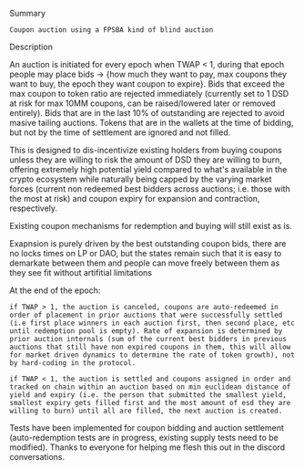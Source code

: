 Summary

    Coupon auction using a FPSBA kind of blind auction

Description

An auction is initiated for every epoch when TWAP < 1, during that epoch people may place bids -> {how much they want to pay, max coupons they want to buy, the epoch they want coupon to expire}. Bids that exceed the max coupon to token ratio are rejected immediately (currently set to 1 DSD at risk for max 10MM coupons, can be raised/lowered later or removed entirely). Bids that are in the last 10% of outstanding are rejected to avoid masive tailing auctions. Tokens that are in the wallets at the time of bidding, but not by the time of settlement are ignored and not filled.

This is designed to dis-incentivize existing holders from buying coupons unless they are willing to risk the amount of DSD they are willing to burn, offering extremely high potential yield compared to what's available in the crypto ecosystem while naturally being capped by the varying market forces (current non redeemed best bidders across auctions; i.e. those with the most at risk) and coupon expiry for expansion and contraction, respectively.

Existing coupon mechanisms for redemption and buying will still exist as is.

Exapnsion is purely driven by the best outstanding coupon bids, there are no locks times on LP or DAO, but the states remain such that it is easy to demarkate between them and people can move freely between them as they see fit without artifitial limitations

At the end of the epoch:

    if TWAP > 1, the auction is canceled, coupons are auto-redeemed in order of placement in prior auctions that were successfully settled (i.e first place winners in each auction first, then second place, etc until redemption pool is empty). Rate of expansion is determined by prior auction internals (sum of the current best bidders in previous auctions that still have non expired coupons in them, this will allow for market driven dynamics to determine the rate of token growth), not by hard-coding in the protocol.

    if TWAP < 1, the auction is settled and coupons assigned in order and tracked on chain within an auction based on min euclidean distance of yield and expiry (i.e. the person that submitted the smallest yield, smallest expiry gets filled first and the most amount of esd they are willing to burn) until all are filled, the next auction is created.

Tests have been implemented for coupon bidding and auction settlement (auto-redemption tests are in progress, existing supply tests need to be modified). Thanks to everyone for helping me flesh this out in the discord conversations.